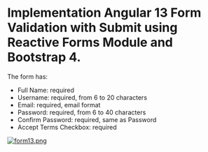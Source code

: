 

# Implementation Angular 13 Form Validation with Submit using Reactive Forms Module and Bootstrap 4.

The form has:
- Full Name: required
- Username: required, from 6 to 20 characters
- Email: required, email format
- Password: required, from 6 to 40 characters
- Confirm Password: required, same as Password
- Accept Terms Checkbox: required

[![form13.png](https://i.postimg.cc/J0tdQk5T/form13.png)](https://postimg.cc/305B8W6p)
